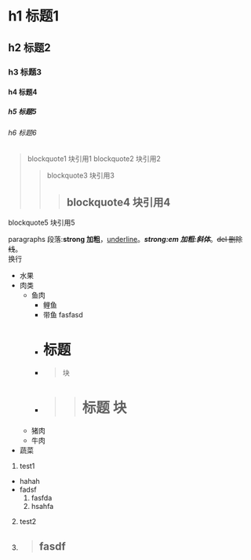# h1 标题1
## h2 标题2
### h3 标题3
#### h4 标题4
##### h5 标题5
###### h6 标题6

> blockquote1 块引用1
blockquote2 块引用2
> > blockquote3 块引用3
> > > ## blockquote4 块引用4
blockquote5 块引用5

paragraphs 段落:**strong 加粗**，<u>underline</u>。**_strong:em 加粗:斜体_**。~~del 删除线~~。<br>
换行

- 水果
- 肉类
  - 鱼肉
    - 鲤鱼
    - 带鱼
    fasfasd
    - # 标题
    - > 块
    - > > # 标题 块
  - 猪肉
  - 牛肉
- 蔬菜

1. test1
  - hahah
  - fadsf
    1. fasfda
    2. hsahfa
2. test2
3. > ## fasdf